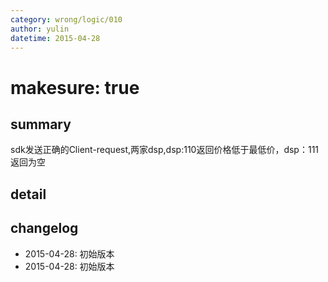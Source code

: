 ```yaml
---
category: wrong/logic/010
author: yulin
datetime: 2015-04-28
---
```


# makesure: true

## summary

sdk发送正确的Client-request,两家dsp,dsp:110返回价格低于最低价，dsp：111返回为空

## detail


## changelog

- 2015-04-28: 初始版本
- 2015-04-28: 初始版本
